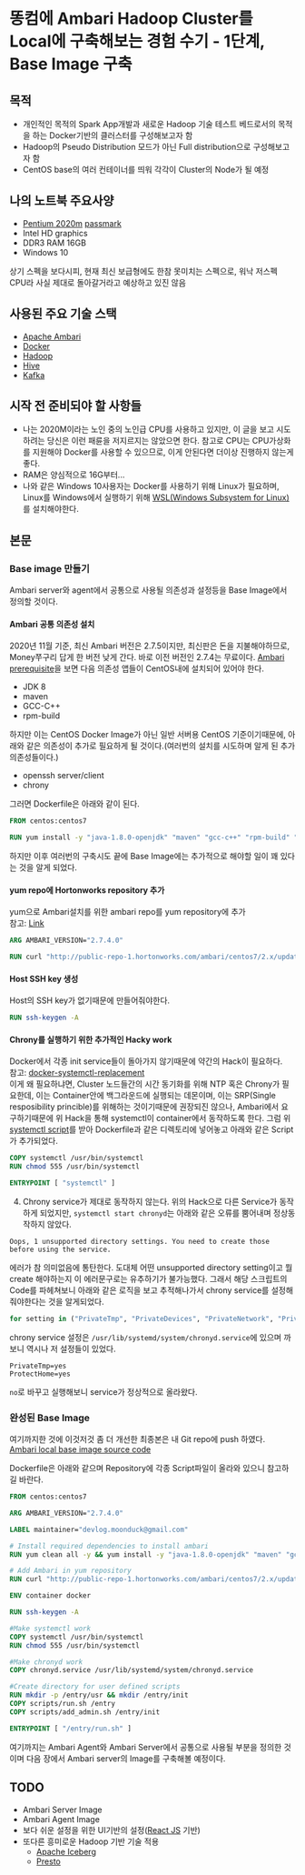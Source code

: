 # 똥컴에 Ambari Hadoop Cluster를 Local에 구축해보는 경험 수기 - 1단계, Base Image 구축

## 목적
- 개인적인 목적의 Spark App개발과 새로운 Hadoop 기술 테스트 베드로서의 목적을 하는 Docker기반의 클러스터를 구성해보고자 함
- Hadoop의 Pseudo Distribution 모드가 아닌 Full distribution으로 구성해보고자 함
- CentOS base의 여러 컨테이너를 띄워 각각이 Cluster의 Node가 될 예정

## 나의 노트북 주요사양
- [Pentium 2020m](https://ark.intel.com/content/www/us/en/ark/products/71142/intel-pentium-processor-2020m-2m-cache-2-40-ghz.html) [passmark](https://www.cpubenchmark.net/cpu.php?cpu=Intel+Pentium+2020M+%40+2.40GHz&id=1855)
- Intel HD graphics
- DDR3 RAM 16GB
- Windows 10

상기 스펙을 보다시피, 현재 최신 보급형에도 한참 못미치는 스펙으로, 워낙 저스펙 CPU라 사실 제대로 돌아갈거라고 예상하고 있진 않음

## 사용된 주요 기술 스택
- [Apache Ambari](https://ambari.apache.org/)
- [Docker](https://www.docker.com/)
- [Hadoop](https://hadoop.apache.org/)
- [Hive](https://hive.apache.org/)
- [Kafka](https://kafka.apache.org/)

## 시작 전 준비되야 할 사항들
- 나는 2020M이라는 노인 중의 노인급 CPU를 사용하고 있지만, 이 글을 보고 시도하려는 당신은 이런 패륜을 저지르지는 않았으면 한다. 참고로 CPU는 CPU가상화를 지원해야 Docker를 사용할 수 있으므로, 이게 안된다면 더이상 진행하지 않는게 좋다.
- RAM은 양심적으로 16G부터...
- 나와 같은 Windows 10사용자는 Docker를 사용하기 위해 Linux가 필요하며, Linux를 Windows에서 실행하기 위해 [WSL(Windows Subsystem for Linux)](https://docs.microsoft.com/en-us/windows/wsl/install-win10)를 설치해야한다.


## 본문
### Base image 만들기

Ambari server와 agent에서 공통으로 사용될 의존성과 설정등을 Base Image에서 정의할 것이다.

#### Ambari 공통 의존성 설치

2020년 11월 기준, 최신 Ambari 버전은 2.7.5이지만, 최신판은 돈을 지불해야하므로, Money쭈구리 답게 한 버전 낮게 간다. 바로 이전 버전인 2.7.4는 무료이다.
[Ambari prerequisite](https://cwiki.apache.org/confluence/display/AMBARI/Ambari+Development)을 보면 다음 의존성 앱들이 CentOS내에 설치되어 있어야 한다.
- JDK 8
- maven
- GCC-C++
- rpm-build

하지만 이는 CentOS Docker Image가 아닌 일반 서버용 CentOS 기준이기때문에, 아래와 같은 의존성이 추가로 필요하게 될 것이다.(여러번의 설치를 시도하며 알게 된 추가 의존성들이다.)
- openssh server/client
- chrony

그러면 Dockerfile은 아래와 같이 된다.
```dockerfile
FROM centos:centos7

RUN yum install -y "java-1.8.0-openjdk" "maven" "gcc-c++" "rpm-build" "openssh-server" "openssh-clients" "chrony"
```

하지만 이후 여러번의 구축시도 끝에 Base Image에는 추가적으로 해야할 일이 꽤 있다는 것을 알게 되었다.

#### yum repo에 Hortonworks repository 추가
yum으로 Ambari설치를 위한 ambari repo를 yum repository에 추가  
참고: [Link](https://docs.cloudera.com/HDPDocuments/Ambari-2.7.4.0/bk_ambari-installation/content/download_the_ambari_repo_lnx7.html)

```dockerfile
ARG AMBARI_VERSION="2.7.4.0"

RUN curl "http://public-repo-1.hortonworks.com/ambari/centos7/2.x/updates/$AMBARI_VERSION/ambari.repo" -o /etc/yum.repos.d/ambari.repo
```
#### Host SSH key 생성
Host의 SSH key가 없기때문에 만들어줘야한다.
```dockerfile
RUN ssh-keygen -A
```

#### Chrony를 실행하기 위한 추가적인 Hacky work
Docker에서 각종 init service들이 돌아가지 않기때문에 약간의 Hack이 필요하다.  
참고: [docker-systemctl-replacement](https://github.com/gdraheim/docker-systemctl-replacement)  
이게 왜 필요하냐면, Cluster 노드들간의 시간 동기화를 위해 NTP 혹은 Chrony가 필요한데, 이는 Container안에 백그라운드에 실행되는 데몬이며, 이는 SRP(Single resposibility princible)를 위해하는 것이기때문에 권장되진 않으나, Ambari에서 요구하기때문에 위 Hack을 통해 systemctl이 container에서 동작하도록 한다.
그럼 위 [systemctl script](https://github.com/gdraheim/docker-systemctl-replacement/blob/master/files/docker/systemctl.py)를 받아 Dockerfile과 같은 디렉토리에 넣어놓고 아래와 같은 Script가 추가되었다.
```dockerfile
COPY systemctl /usr/bin/systemctl
RUN chmod 555 /usr/bin/systemctl

ENTRYPOINT [ "systemctl" ]
```

4. Chrony service가 제대로 동작하지 않는다.
위의 Hack으로 다른 Service가 동작하게 되었지만, `systemctl start chronyd`는 아래와 같은 오류를 뿜어내며 정상동작하지 않았다.
```
Oops, 1 unsupported directory settings. You need to create those before using the service.
```
에러가 참 의미없음에 통탄한다. 도대체 어떤 unsupported directory setting이고 뭘 create 해야하는지 이 에러문구로는 유추하기가 불가능했다.
그래서 해당 스크립트의 Code를 파헤쳐보니 아래와 같은 로직을 보고 추적해나가서 chrony service를 설정해줘야한다는 것을 알게되었다.
```python
for setting in ("PrivateTmp", "PrivateDevices", "PrivateNetwork", "PrivateUsers", "DynamicUser", 
```
chrony service 설정은 `/usr/lib/systemd/system/chronyd.service`에 있으며 까보니 역시나 저 설정들이 있었다.
```
PrivateTmp=yes
ProtectHome=yes
```
`no`로 바꾸고 실행해보니 service가 정상적으로 올라왔다.

### 완성된 Base Image
여기까지한 것에 이것저것 좀 더 개선한 최종본은 내 Git repo에 push 하였다.  
[Ambari local base image source code](https://github.com/dev-m00n/ambari-local-base)

Dockerfile은 아래와 같으며 Repository에 각종 Script파일이 올라와 있으니 참고하길 바란다.
```dockerfile
FROM centos:centos7

ARG AMBARI_VERSION="2.7.4.0"

LABEL maintainer="devlog.moonduck@gmail.com" 

# Install required dependencies to install ambari
RUN yum clean all -y && yum install -y "java-1.8.0-openjdk" "maven" "gcc-c++" "rpm-build" "openssh-server" "openssh-clients" "chrony" && yum clean all -y && rm -rf /var/cache/yum 

# Add Ambari in yum repository
RUN curl "http://public-repo-1.hortonworks.com/ambari/centos7/2.x/updates/$AMBARI_VERSION/ambari.repo" -o /etc/yum.repos.d/ambari.repo

ENV container docker

RUN ssh-keygen -A

#Make systemctl work
COPY systemctl /usr/bin/systemctl
RUN chmod 555 /usr/bin/systemctl

#Make chronyd work
COPY chronyd.service /usr/lib/systemd/system/chronyd.service 

#Create directory for user defined scripts
RUN mkdir -p /entry/usr && mkdir /entry/init
COPY scripts/run.sh /entry
COPY scripts/add_admin.sh /entry/init

ENTRYPOINT [ "/entry/run.sh" ]
```
여기까지는 Ambari Agent와 Ambari Server에서 공통으로 사용될 부분을 정의한 것이며 다음 장에서 Ambari server의 Image를 구축해볼 예정이다.


## TODO
- Ambari Server Image
- Ambari Agent Image
- 보다 쉬운 설정을 위한 UI기반의 설정([React JS](https://reactjs.org/) 기반)
- 또다른 흥미로운 Hadoop 기반 기술 적용
	- [Apache Iceberg](https://iceberg.apache.org/)
	- [Presto](https://prestodb.io/)